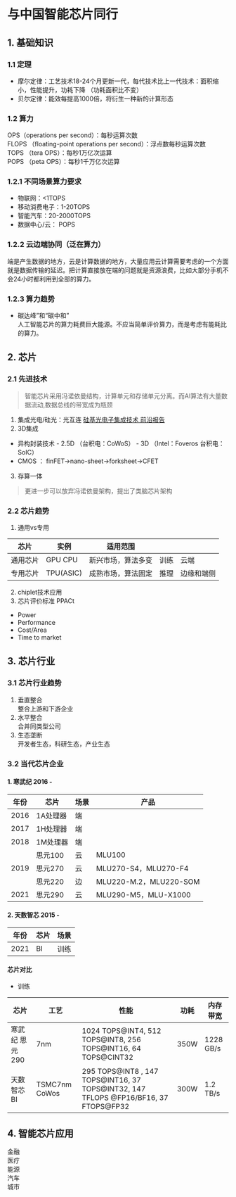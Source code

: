 # 与中国智能芯片同行

## 1. 基础知识
### 1.1 定理
- 摩尔定律：工艺技术18-24个月更新一代，每代技术比上一代技术：面积缩小，性能提升，功耗下降 （功耗面积比不变）
- 贝尔定律：能效每提高1000倍，将衍生一种新的计算形态

### 1.2 算力
OPS（operations per second）：每秒运算次数  
FLOPS （floating-point operations per second）：浮点数每秒运算次数  
TOPS （tera OPS）：每秒1万亿次运算  
POPS （peta OPS）：每秒1千万亿次运算
### 1.2.1 不同场景算力要求
 - 物联网：<1TOPS
 - 移动消费电子：1-20TOPS
 - 智能汽车：20-2000TOPS
 - 数据中心/云： POPS
### 1.2.2 云边端协同（泛在算力）
端是产生数据的地方，云是计算数据的地方，大量应用云计算需要考虑的一个方面就是数据传输的延迟。把计算直接放在端的问题就是资源浪费，比如大部分手机不会24小时都利用到全部的算力。
### 1.2.3 算力趋势
- 碳达峰”和“碳中和”  
人工智能芯片的算力耗费巨大能源。不应当简单评价算力，而是考虑有能耗比的算力。

## 2. 芯片
### 2.1 先进技术
 > 智能芯片采用冯诺依曼结构，计算单元和存储单元分离。而AI算法有大量数据流动,数据总线的带宽成为瓶颈  

 1. 集成光电/硅光：光互连
[硅基光电子集成技术
前沿报告](https://www.china-cic.cn/upload/202012/05/466b9f9914d943628a04e7cb2e1af70a.pdf)  
 2. 3D集成
   - 异构封装技术
    - 2.5D （台积电：CoWoS）
    - 3D （Intel：Foveros 台积电：SoIC）
   - CMOS ： finFET->nano-sheet->forksheet->CFET
3. 存算一体  
 >更进一步可以放弃冯诺依曼架构，提出了类脑芯片架构  

### 2.2 芯片趋势
1. 通用vs专用

| 芯片 | 实例 | 适用范围 | | | 
| --- | --- | -- | --- | --- |
| 通用芯片 | GPU CPU | 新兴市场，算法多变 | 训练 | 云端 |
| 专用芯片 | TPU(ASIC) | 成熟市场，算法固定 | 推理 | 边缘和端侧 |

2. chiplet技术应用 
3. 芯片评价标准 PPACt
 - Power
 - Performance
 - Cost/Area
 - Time to market

## 3. 芯片行业
### 3.1 芯片行业趋势
 1.  垂直整合  
整合上游和下游企业
 2.  水平整合  
合并同类型公司
3. 生态垄断  
开发者生态，科研生态，产业生态
### 3.2 当代芯片企业
#### 1. 寒武纪 2016 -   

| 年份 | 芯片 | 场景            | 产品           |
| ---- | ---- | --------------------- | --------------- |
| 2016 | 1A处理器   | 端 |                 |
| 2017 | 1H处理器   | 端 |                 |
| 2018 | 1M处理器   | 端 |                 |
|      | 思元100    | 云 |     MLU100             |
| 2019 | 思元270    | 云 |  MLU270-S4，MLU270-F4               |
|      | 思元220    | 边 | MLU220-M.2，MLU220-SOM |
| 2021 | 思元290    | 云 |    MLU290-M5，MLU-X1000             |

#### 2. 天数智芯 2015 - 

| 年份 | 芯片 | 场景 |
| --- | ---| --- |
| 2021 | BI | 训练 |

#### 芯片对比
- 训练  

| 芯片 | 工艺 | 性能 | 功耗 | 内存带宽 |
| --- | --- | --- | --- | --- |
| 寒武纪 思元290 | 7nm |  1024 TOPS@INT4, 512 TOPS@INT8, 256 TOPS@INT16, 64 TOPS@CINT32| 350W | 1228 GB/s |
| 天数智芯 BI | TSMC7nm CoWos | 295 TOPS@INT8 , 147 TOPS@INT16, 37 TOPS@INT32, 147 TFLOPS @FP16/BF16, 37 FTOPS@FP32 | 300W | 1.2 TB/s |

## 4. 智能芯片应用
金融  
医疗  
能源  
汽车  
城市
